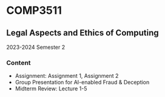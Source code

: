# COMP3511
## Legal Aspects and Ethics of Computing
2023-2024 Semester 2

### Content
- Assignment: Assignment 1, Assignment 2
- Group Presentation for AI-enabled Fraud & Deception
- Midterm Review: Lecture 1-5